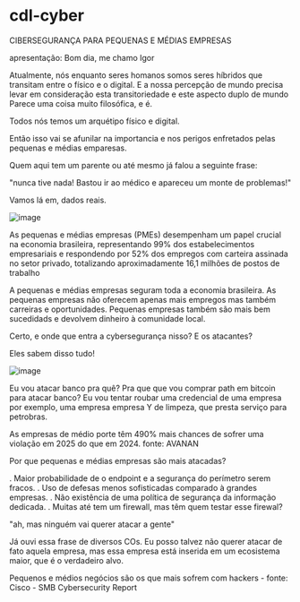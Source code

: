 # cdl-cyber

CIBERSEGURANÇA PARA PEQUENAS E MÉDIAS EMPRESAS

apresentação: Bom dia, me chamo Igor


Atualmente, nós enquanto seres homanos somos seres híbridos que transitam entre o físico e o digital. E a nossa percepção de mundo precisa levar em consideração esta transitoriedade e este aspecto duplo de mundo
Parece uma coisa muito filosófica, e é.

Todos nós temos um arquétipo físico e digital.

Então isso vai se afunilar na importancia e nos perigos enfretados pelas pequenas e médias emparesas.


Quem aqui tem um parente ou até mesmo já falou a seguinte frase:

"nunca tive nada! Bastou ir ao médico e apareceu um monte de problemas!"

Vamos lá em, dados reais.

![image](https://github.com/user-attachments/assets/0b10c9b8-c791-4b49-819e-2ae9c2827b00)


As pequenas e médias empresas (PMEs) desempenham um papel crucial na economia brasileira, representando 99% dos estabelecimentos empresariais e respondendo por 52% dos empregos com carteira assinada no setor privado, totalizando aproximadamente 16,1 milhões de postos de trabalho

A pequenas e médias empresas seguram toda a economia brasileira. As pequenas empresas não oferecem apenas mais empregos mas também carreiras e oportunidades. Pequenas empresas também são mais bem sucedidads e devolvem dinheiro à comunidade local.

Certo, e onde que entra a cybersegurança nisso? E os atacantes?

Eles sabem disso tudo!

![image](https://github.com/user-attachments/assets/109b941c-c152-4064-81fb-7af2b176920f)

Eu vou atacar banco pra quê? Pra que que vou comprar path em bitcoin para atacar banco? Eu vou tentar roubar uma credencial de uma empresa por exemplo, uma empresa empresa Y  de limpeza, que presta serviço para petrobras.

As empresas de médio porte têm 490% mais chances de sofrer uma violação em 2025 do que em 2024.
fonte: AVANAN

Por que pequenas e médias empresas são mais atacadas?

. Maior probabilidade de o endpoint e a segurança do perímetro serem fracos.
. Uso de defesas menos sofisticadas comparado à grandes empresas.
. Não existência de uma política de segurança da informação dedicada.
. Muitas até tem um firewall, mas têm quem testar esse firewal?

"ah, mas ninguém vai querer atacar a gente"

Já ouvi essa frase de diversos COs. Eu posso talvez não querer atacar de fato aquela empresa, mas essa empresa está inserida em um ecosistema maior, que é o verdadeiro alvo.


Pequenos e médios negócios são os que mais sofrem com hackers - fonte: Cisco - SMB Cybersecurity Report







